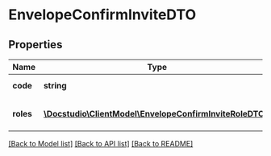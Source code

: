 # EnvelopeConfirmInviteDTO

## Properties
Name | Type | Description | Notes
------------ | ------------- | ------------- | -------------
**code** | **string** | Invitation code | 
**roles** | [**\Docstudio\ClientModel\EnvelopeConfirmInviteRoleDTO[]**](EnvelopeConfirmInviteRoleDTO.md) | Confirmed mailboxes to roles | 

[[Back to Model list]](../../README.md#documentation-for-models) [[Back to API list]](../../README.md#documentation-for-api-endpoints) [[Back to README]](../../README.md)


